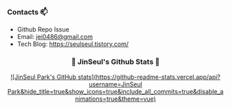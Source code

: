 ### Contacts 📫

* Github Repo Issue
* Email: jei0486@gmail.com
* Tech Blog: https://seulseul.tistory.com/

<h3 align="center">👩‍ JinSeul's Github Stats 👩‍</h3>
<div align="center">

[![JinSeul Park's GitHub stats](https://github-readme-stats.vercel.app/api?username=JinSeul Park&hide_title=true&show_icons=true&include_all_commits=true&disable_animations=true&theme=vue)](https://github.com/jei0486/github-readme-stats)
</div>
